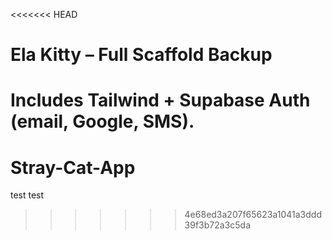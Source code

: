 <<<<<<< HEAD
# Ela Kitty – Full Scaffold Backup

Includes Tailwind + Supabase Auth (email, Google, SMS).
=======
# Stray-Cat-App
test test
>>>>>>> 4e68ed3a207f65623a1041a3ddd39f3b72a3c5da
